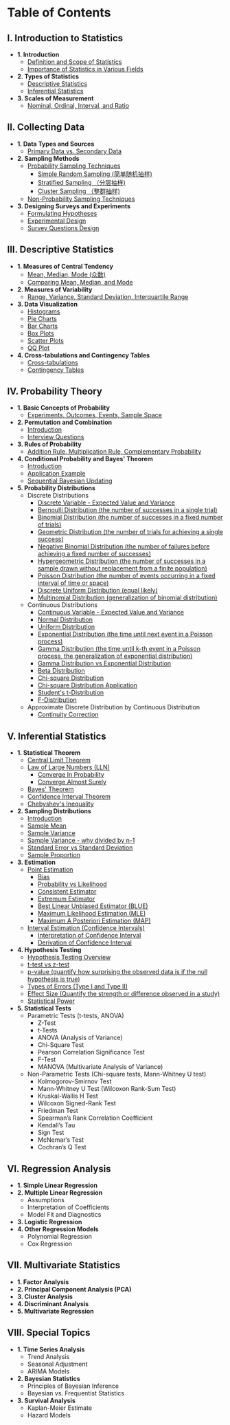# Table of Contents

## I. Introduction to Statistics
- **1. Introduction**
  - [Definition and Scope of Statistics](https://github.com/yangshiteng/Data-Science-Learning-Path/blob/main/statistics/introduction_to_statistics/definition_and_scope_of_statistics.md)
  - [Importance of Statistics in Various Fields](https://github.com/yangshiteng/Data-Science-Learning-Path/blob/main/statistics/introduction_to_statistics/importance_of_statistics_in_various_fields.md)
- **2. Types of Statistics**
  - [Descriptive Statistics](https://github.com/yangshiteng/Data-Science-Learning-Path/blob/main/statistics/introduction_to_statistics/descriptive_statistics.md)
  - [Inferential Statistics](https://github.com/yangshiteng/Data-Science-Learning-Path/blob/main/statistics/introduction_to_statistics/inferential_statistics.md)
- **3. Scales of Measurement**
  - [Nominal, Ordinal, Interval, and Ratio](https://github.com/yangshiteng/Data-Science-Learning-Path/blob/main/statistics/introduction_to_statistics/nominal_ordinal_interval_ratio.md)

## II. Collecting Data
- **1. Data Types and Sources**
  - [Primary Data vs. Secondary Data](https://github.com/yangshiteng/Data-Science-Learning-Path/blob/main/statistics/collecting_data/primary_vs_secondary_data.md)
- **2. Sampling Methods**
  - [Probability Sampling Techniques](https://github.com/yangshiteng/Data-Science-Learning-Path/blob/main/statistics/collecting_data/probability_sampling_techniques.md)
    - [Simple Random Sampling (简单随机抽样)](https://github.com/yangshiteng/Data-Science-Learning-Path/blob/main/statistics/collecting_data/simple_random_sampling.md)
    - [Stratified Sampling （分层抽样)](https://github.com/yangshiteng/Data-Science-Learning-Path/blob/main/statistics/collecting_data/stratified_sampling.md)
    - [Cluster Sampling （整群抽样)](https://github.com/yangshiteng/Data-Science-Learning-Path/blob/main/statistics/collecting_data/cluster_sampling.md)
  - [Non-Probability Sampling Techniques](https://github.com/yangshiteng/Data-Science-Learning-Path/blob/main/statistics/collecting_data/non_probability_sampling.md)
- **3. Designing Surveys and Experiments**
  - [Formulating Hypotheses](https://github.com/yangshiteng/Data-Science-Learning-Path/blob/main/statistics/collecting_data/formulating_hypothesis.md)
  - [Experimental Design](https://github.com/yangshiteng/Data-Science-Learning-Path/blob/main/statistics/collecting_data/experimental_design.md)
  - [Survey Questions Design](https://github.com/yangshiteng/Data-Science-Learning-Path/blob/main/statistics/collecting_data/survey_question_design.md)

## III. Descriptive Statistics
- **1. Measures of Central Tendency**
  - [Mean, Median, Mode (众数)](https://github.com/yangshiteng/Data-Science-Learning-Path/blob/main/statistics/descriptive_statistics/mean_median_mode.md)
  - [Comparing Mean, Median, and Mode](https://github.com/yangshiteng/Data-Science-Learning-Path/blob/main/statistics/descriptive_statistics/mean_median_mode_comparison.md)
- **2. Measures of Variability**
  - [Range, Variance, Standard Deviation, Interquartile Range](https://github.com/yangshiteng/Data-Science-Learning-Path/blob/main/statistics/descriptive_statistics/range_variance_sd_iqr.md)
- **3. Data Visualization**
  - [Histograms](https://github.com/yangshiteng/Data-Science-Learning-Path/blob/main/statistics/descriptive_statistics/histogram.md)
  - [Pie Charts](https://github.com/yangshiteng/Data-Science-Learning-Path/blob/main/statistics/descriptive_statistics/pie_charts.md)
  - [Bar Charts](https://github.com/yangshiteng/Data-Science-Learning-Path/blob/main/statistics/descriptive_statistics/bar_charts.md)
  - [Box Plots](https://github.com/yangshiteng/Data-Science-Learning-Path/blob/main/statistics/descriptive_statistics/box_plots.md)
  - [Scatter Plots](https://github.com/yangshiteng/Data-Science-Learning-Path/blob/main/statistics/descriptive_statistics/scatter_plots.md)
  - [QQ Plot](https://github.com/yangshiteng/Data-Science-Learning-Path/blob/main/statistics/descriptive_statistics/qq_plot.md)
- **4. Cross-tabulations and Contingency Tables**
  - [Cross-tabulations](https://github.com/yangshiteng/Data-Science-Learning-Path/blob/main/statistics/descriptive_statistics/cross_tabulation.md)
  - [Contingency Tables](https://github.com/yangshiteng/Data-Science-Learning-Path/blob/main/statistics/descriptive_statistics/contingency_tables.md)

## IV. Probability Theory
- **1. Basic Concepts of Probability**
  - [Experiments, Outcomes, Events, Sample Space](https://github.com/yangshiteng/Data-Science-Learning-Path/blob/main/statistics/probability_theory/basic_concepts_probability.md)
- **2. Permutation and Combination**
  - [Introduction](https://github.com/yangshiteng/Data-Science-Learning-Path/blob/main/statistics/probability_theory/permutation_combination_introduction.md)
  - [Interview Questions](https://github.com/yangshiteng/Data-Science-Learning-Path/blob/main/statistics/probability_theory/permutation_combination_QA.md)
- **3. Rules of Probability**
  - [Addition Rule, Multiplication Rule, Complementary Probability](https://github.com/yangshiteng/Data-Science-Learning-Path/blob/main/statistics/probability_theory/rules_of_probability.md)
- **4. Conditional Probability and Bayes' Theorem**
  - [Introduction](https://github.com/yangshiteng/Data-Science-Learning-Path/blob/main/statistics/probability_theory/bayes_theorem.md)
  - [Application Example](https://github.com/yangshiteng/Data-Science-Learning-Path/blob/main/statistics/probability_theory/application_example_bayes.md)
  - [Sequential Bayesian Updating](https://github.com/yangshiteng/Data-Science-Learning-Path/blob/main/statistics/probability_theory/sequential_bayes_update.md)
- **5. Probability Distributions**
  - Discrete Distributions
    - [Discrete Variable - Expected Value and Variance](https://github.com/yangshiteng/Data-Science-Learning-Path/blob/main/statistics/probability_theory/discrete_variable.md)
    - [Bernoulli Distribution (the number of successes in a single trial)](https://github.com/yangshiteng/Data-Science-Learning-Path/blob/main/statistics/probability_theory/bernoulli.md)
    - [Binomial Distribution (the number of successes in a fixed number of trials)](https://github.com/yangshiteng/Data-Science-Learning-Path/blob/main/statistics/probability_theory/binomial.md)
    - [Geometric Distribution (the number of trials for achieving a single success)](https://github.com/yangshiteng/Data-Science-Learning-Path/blob/main/statistics/probability_theory/geometric.md)
    - [Negative Binomial Distribution (the number of failures before achieving a fixed number of successes)](https://github.com/yangshiteng/Data-Science-Learning-Path/blob/main/statistics/probability_theory/negative_binomial.md)
    - [Hypergeometric Distribution (the number of successes in a sample drawn without replacement from a finite population)](https://github.com/yangshiteng/Data-Science-Learning-Path/blob/main/statistics/probability_theory/hypergeometric.md)
    - [Poisson Distribution (the number of events occurring in a fixed interval of time or space)](https://github.com/yangshiteng/Data-Science-Learning-Path/blob/main/statistics/probability_theory/poisson.md)
    - [Discrete Uniform Distribution (equal likely)](https://github.com/yangshiteng/Data-Science-Learning-Path/blob/main/statistics/probability_theory/discrete_uniform.md)
    - [Multinomial Distribution (generalization of binomial distribution)](https://github.com/yangshiteng/Data-Science-Learning-Path/blob/main/statistics/probability_theory/multinomial.md)
  - Continuous Distributions
    - [Continuous Variable - Expected Value and Variance](https://github.com/yangshiteng/Data-Science-Learning-Path/blob/main/statistics/probability_theory/continuous_variable.md)
    - [Normal Distribution](https://github.com/yangshiteng/Data-Science-Learning-Path/blob/main/statistics/probability_theory/normal_distribution.md)
    - [Uniform Distribution](https://github.com/yangshiteng/Data-Science-Learning-Path/blob/main/statistics/probability_theory/uniform_distribution.md)
    - [Exponential Distribution (the time until next event in a Poisson process)](https://github.com/yangshiteng/Data-Science-Learning-Path/blob/main/statistics/probability_theory/exponential_distribution.md)
    - [Gamma Distribution (the time until k-th event in a Poisson process, the generalization of exponential distribution)](https://github.com/yangshiteng/Data-Science-Learning-Path/blob/main/statistics/probability_theory/gamma_distribution.md)
    - [Gamma Distribution vs Exponential Distribution](https://github.com/yangshiteng/Data-Science-Learning-Path/blob/main/statistics/probability_theory/gamma_vs_exponential.md)
    - [Beta Distribution](https://github.com/yangshiteng/Data-Science-Learning-Path/blob/main/statistics/probability_theory/beta_distribution.md)
    - [Chi-square Distribution](https://github.com/yangshiteng/Data-Science-Learning-Path/blob/main/statistics/probability_theory/chisquare_distribution.md)
    - [Chi-square Distribution Application](https://github.com/yangshiteng/Data-Science-Learning-Path/blob/main/statistics/probability_theory/chi_square_application.md)
    - [Student's t-Distribution](https://github.com/yangshiteng/Data-Science-Learning-Path/blob/main/statistics/probability_theory/student_t.md)
    - [F-Distribution](https://github.com/yangshiteng/Data-Science-Learning-Path/blob/main/statistics/probability_theory/f_distribution.md)
  - Approximate Discrete Distribution by Continuous Distribution
    - [Continuity Correction](https://github.com/yangshiteng/Data-Science-Learning-Path/blob/main/statistics/probability_theory/continuity_corretion.md)

## V. Inferential Statistics
- **1. Statistical Theorem**
  - [Central Limit Theorem](https://github.com/yangshiteng/Data-Science-Learning-Path/blob/main/statistics/inferential_statistics/clt.md)
  - [Law of Large Numbers (LLN)](https://github.com/yangshiteng/Data-Science-Learning-Path/blob/main/statistics/inferential_statistics/lln.md)
    - [Converge In Probability](https://github.com/yangshiteng/Data-Science-Learning-Path/blob/main/statistics/inferential_statistics/converge_in_probability.md)
    - [Converge Almost Surely](https://github.com/yangshiteng/Data-Science-Learning-Path/blob/main/statistics/inferential_statistics/converge_almost_surely.md)
  - [Bayes' Theorem](https://github.com/yangshiteng/Data-Science-Learning-Path/blob/main/statistics/inferential_statistics/bayes_theorem.md)
  - [Confidence Interval Theorem](https://github.com/yangshiteng/Data-Science-Learning-Path/blob/main/statistics/inferential_statistics/confidence_interval_theorem.md)
  - [Chebyshev's Inequality](https://github.com/yangshiteng/Data-Science-Learning-Path/blob/main/statistics/inferential_statistics/chebyshev_inequality.md)
- **2. Sampling Distributions**
  - [Introduction](https://github.com/yangshiteng/Data-Science-Learning-Path/blob/main/statistics/inferential_statistics/sampling_distribution_introduction.md)
  - [Sample Mean](https://github.com/yangshiteng/Data-Science-Learning-Path/blob/main/statistics/inferential_statistics/sample_mean.md)
  - [Sample Variance](https://github.com/yangshiteng/Data-Science-Learning-Path/blob/main/statistics/inferential_statistics/sample_variance.md)
  - [Sample Variance - why divided by n-1](https://github.com/yangshiteng/Data-Science-Learning-Path/blob/main/statistics/inferential_statistics/sample_variance_explain.md)
  - [Standard Error vs Standard Deviation](https://github.com/yangshiteng/Data-Science-Learning-Path/blob/main/statistics/inferential_statistics/standard_error_vs_standard_deviation.md)
  - [Sample Proportion](https://github.com/yangshiteng/Data-Science-Learning-Path/blob/main/statistics/inferential_statistics/sample_proportion.md)
- **3. Estimation**
  - [Point Estimation](https://github.com/yangshiteng/Data-Science-Learning-Path/blob/main/statistics/inferential_statistics/point_estimation.md)
    - [Bias](https://github.com/yangshiteng/Data-Science-Learning-Path/blob/main/statistics/inferential_statistics/bias.md)
    - [Probability vs Likelihood](https://github.com/yangshiteng/Data-Science-Learning-Path/blob/main/statistics/inferential_statistics/probability_vs_likelihood.md)
    - [Consistent Estimator](https://github.com/yangshiteng/Data-Science-Learning-Path/blob/main/statistics/inferential_statistics/consistent_estimator.md)
    - [Extremum Estimator](https://github.com/yangshiteng/Data-Science-Learning-Path/blob/main/statistics/inferential_statistics/extremum_estimator.md)
    - [Best Linear Unbiased Estimator (BLUE)](https://github.com/yangshiteng/Data-Science-Learning-Path/blob/main/statistics/inferential_statistics/blue.md)
    - [Maximum Likelihood Estimation (MLE)](https://github.com/yangshiteng/Data-Science-Learning-Path/blob/main/statistics/inferential_statistics/mle.md)
    - [Maximum A Posteriori Estimation (MAP)](https://github.com/yangshiteng/Data-Science-Learning-Path/blob/main/statistics/inferential_statistics/map.md)
  - [Interval Estimation (Confidence Intervals)](https://github.com/yangshiteng/Data-Science-Learning-Path/blob/main/statistics/inferential_statistics/interval_estimation.md)
    - [Interpretation of Confidence Interval](https://github.com/yangshiteng/Data-Science-Learning-Path/blob/main/statistics/inferential_statistics/interpretation_of_confidenceinterval.md)
    - [Derivation of Confidence Interval](https://github.com/yangshiteng/Data-Science-Learning-Path/blob/main/statistics/inferential_statistics/derivation_confidence_interval.md)
- **4. Hypothesis Testing**
  - [Hypothesis Testing Overview](https://github.com/yangshiteng/Data-Science-Learning-Path/blob/main/statistics/inferential_statistics/hypothesis_testing_overview.md)
  - [t-test vs z-test](https://github.com/yangshiteng/Data-Science-Learning-Path/blob/main/statistics/inferential_statistics/ttestvsztest.md)
  - [p-value (quantify how surprising the observed data is if the null hypothesis is true)](https://github.com/yangshiteng/Data-Science-Learning-Path/blob/main/statistics/inferential_statistics/pvalue.md)
  - [Types of Errors (Type I and Type II)](https://github.com/yangshiteng/Data-Science-Learning-Path/blob/main/statistics/inferential_statistics/typeiandtypeiierrors.md)
  - [Effect Size (Quantify the strength or difference observed in a study)](https://github.com/yangshiteng/Data-Science-Learning-Path/blob/main/statistics/inferential_statistics/effect_size.md)
  - [Statistical Power](https://github.com/yangshiteng/Data-Science-Learning-Path/blob/main/statistics/inferential_statistics/statistical_power.md)
- **5. Statistical Tests**
  - Parametric Tests (t-tests, ANOVA)
    - Z-Test
    - t-Tests
    - ANOVA (Analysis of Variance)
    - Chi-Square Test
    - Pearson Correlation Significance Test
    - F-Test
    - MANOVA (Multivariate Analysis of Variance)
  - Non-Parametric Tests (Chi-square tests, Mann-Whitney U test)
    - Kolmogorov-Smirnov Test
    - Mann-Whitney U Test (Wilcoxon Rank-Sum Test)
    - Kruskal-Wallis H Test
    - Wilcoxon Signed-Rank Test
    - Friedman Test
    - Spearman’s Rank Correlation Coefficient
    - Kendall’s Tau
    - Sign Test
    - McNemar’s Test
    - Cochran’s Q Test

## VI. Regression Analysis
- **1. Simple Linear Regression**
- **2. Multiple Linear Regression**
  - Assumptions
  - Interpretation of Coefficients
  - Model Fit and Diagnostics
- **3. Logistic Regression**
- **4. Other Regression Models**
  - Polynomial Regression
  - Cox Regression

## VII. Multivariate Statistics
- **1. Factor Analysis**
- **2. Principal Component Analysis (PCA)**
- **3. Cluster Analysis**
- **4. Discriminant Analysis**
- **5. Multivariate Regression**

## VIII. Special Topics
- **1. Time Series Analysis**
  - Trend Analysis
  - Seasonal Adjustment
  - ARIMA Models
- **2. Bayesian Statistics**
  - Principles of Bayesian Inference
  - Bayesian vs. Frequentist Statistics
- **3. Survival Analysis**
  - Kaplan-Meier Estimate
  - Hazard Models
